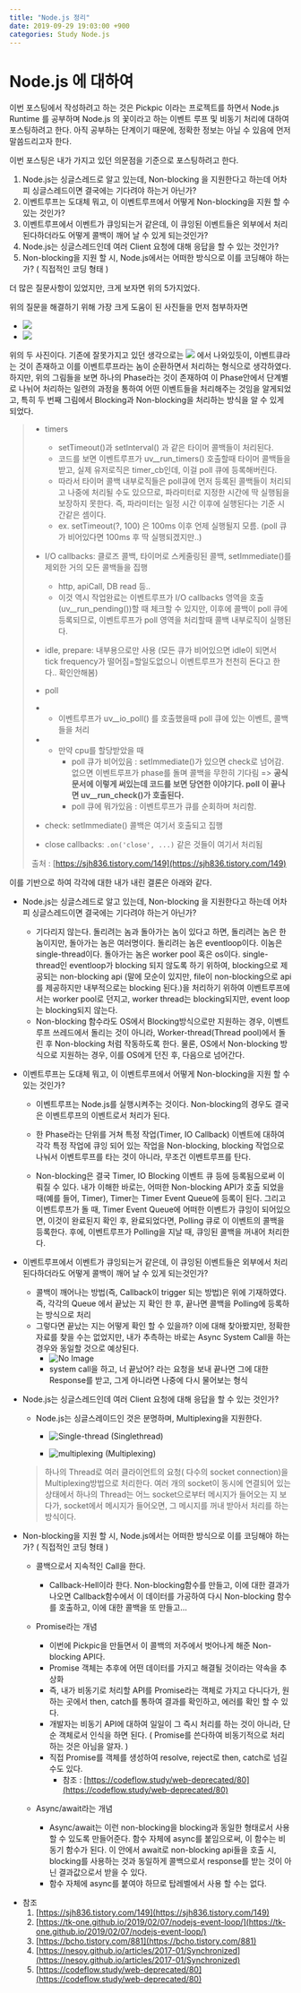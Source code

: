 ```yaml
---
title: "Node.js 정리"
date: 2019-09-29 19:03:00 +900
categories: Study Node.js
---
```


# Node.js 에 대하여

이번 포스팅에서 작성하려고 하는 것은 Pickpic 이라는 프로젝트를 하면서 Node.js Runtime 를 공부하며 Node.js 의 꽃이라고 하는 이벤트 루프 및 비동기 처리에 대하여 포스팅하려고 한다. 아직 공부하는 단계이기 때문에, 정확한 정보는 아닐 수 있음에 먼저 말씀드리고자 한다.

이번 포스팅은 내가 가지고 있던 의문점을 기준으로 포스팅하려고 한다. 

1. Node.js는 싱글스레드로 알고 있는데, Non-blocking 을 지원한다고 하는데 어차피 싱글스레드이면 결국에는 기다려야 하는거 아닌가? 
1. 이벤트루프는 도대체 뭐고, 이 이벤트루프에서 어떻게 Non-blocking을 지원 할 수 있는 것인가?
1. 이벤트루프에서 이벤트가 큐잉되는거 같은데, 이 큐잉된 이벤트들은 외부에서 처리된다하더라도 어떻게 콜백이 깨어 날 수 있게 되는것인가?
1. Node.js는 싱글스레드인데 여러 Client 요청에 대해 응답을 할 수 있는 것인가?
1. Non-blocking을 지원 할 시, Node.js에서는 어떠한 방식으로 이를 코딩해야 하는 가? ( 직접적인 코딩 형태 ) 

더 많은 질문사항이 있었지만, 크게 보자면 위의 5가지었다. 

위의 질문을 해결하기 위해 가장 크게 도움이 된 사진들을 먼저 첨부하자면
- ![](https://user-images.githubusercontent.com/13212502/52569657-0c00fd00-2e55-11e9-8488-0c7b723cb922.png)
- ![](https://img1.daumcdn.net/thumb/R1280x0/?scode=mtistory2&fname=http%3A%2F%2Fcfile22.uf.tistory.com%2Fimage%2F997A063B5AD8B56E05044F)

위의 두 사진이다. 기존에 잘못가지고 있던 생각으로는 ![](https://img1.daumcdn.net/thumb/R1280x0/?scode=mtistory2&fname=http%3A%2F%2Fcfile26.uf.tistory.com%2Fimage%2F9939434A5AD96F4E095C9C) 에서 나와있듯이, 이벤트큐라는 것이 존재하고 이를 이벤트루프라는 놈이 순환하면서 처리하는 형식으로 생각하였다. 하지만, 위의 그림들을 보면 하나의 Phase라는 것이 존재하여 이 Phase안에서 단계별로 나뉘어 처리하는 일련의 과정을 통하여 어떤 이벤트들을 처리해주는 것임을 알게되었고, 특히 두 번째 그림에서 Blocking과 Non-blocking을 처리하는 방식을 알 수 있게 되었다. 

> - timers
>
>   - setTimeout()과 setInterval() 과 같은 타이머 콜백들이 처리된다.
>   - 코드를 보면 이벤트루프가 uv__run_timers() 호출할때 타이머 콜백들을 받고, 실제 유저로직은 timer_cb인데, 이걸 poll 큐에 등록해버린다.
>   - 따라서 타이머 콜백 내부로직들은 poll큐에 먼저 등록된 콜백들이 처리되고 나중에 처리될 수도 있으므로, 파라미터로 지정한 시간에 딱 실행됨을 보장하지 못한다. 즉, 파라미터는 일정 시간 이후에 실행된다는 기준 시간같은 셈이다.
>   - ex. setTimeout(?, 100) 은 100ms 이후 언제 실행될지 모름. (poll 큐가 비어있다면 100ms 후 딱 실행되겠지만..)
>
> - I/O callbacks: 클로즈 콜백, 타이머로 스케줄링된 콜백, setImmediate()를 제외한 거의 모든 콜백들을 집행
>
>   - http, apiCall, DB read 등..
>   - 이것 역시 작업완료는 이벤트루프가 I/O callbacks 영역을 호출(uv__run_pending())할 때 체크할 수 있지만, 이후에 콜백이 poll 큐에 등록되므로, 이벤트루프가 poll 영역을 처리할때 콜백 내부로직이 실행된다.
>
> - idle, prepare: 내부용으로만 사용 (모든 큐가 비어있으면 idle이 되면서 tick frequency가 떨어짐=할일도없으니 이벤트루프가 천천히 돈다고 한다.. 확인안해봄)
>
> - poll
>
> - - 이벤트루프가 uv__io_poll() 를 호출했을때 poll 큐에 있는 이벤트, 콜백들을 처리
>
> - - 만약 cpu를 할당받았을 때
>     - poll 큐가 비어있음 : setImmediate()가 있으면 check로 넘어감. 없으면 이벤트루프가 phase를 돌며 콜백을 무한히 기다림 => **공식문서에 이렇게 써있는데 코드를 보면 당연한 이야기다. poll 이 끝나면 uv__run_check()가 호출된다.**
>     - poll 큐에 뭐가있음 : 이벤트루프가 큐를 순회하며 처리함.
>
> - check: setImmediate() 콜백은 여기서 호출되고 집행
>
> - close callbacks: `.on('close', ...)` 같은 것들이 여기서 처리됨
>
> 출처 : [https://sjh836.tistory.com/149](https://sjh836.tistory.com/149)

이를 기반으로 하여 각각에 대한 내가 내린 결론은 아래와 같다. 

- Node.js는 싱글스레드로 알고 있는데, Non-blocking 을 지원한다고 하는데 어차피 싱글스레드이면 결국에는 기다려야 하는거 아닌가? 
  - 기다리지 않는다. 돌리려는 놈과 돌아가는 놈이 있다고 하면, 돌리려는 놈은 한 놈이지만, 돌아가는 놈은 여러명이다. 돌리려는 놈은 eventloop이다. 이놈은 single-thread이다. 돌아가는 놈은 worker pool 혹은 os이다. single-thread인 eventloop가 blocking 되지 않도록 하기 위하여, blocking으로 제공되는 non-blocking api (말에 모순이 있지만, file이 non-blocking으로 api를 제공하지만 내부적으로는 blocking 된다.)을 처리하기 위하여 이벤트루프에서는 worker pool로 던지고, worker thread는 blocking되지만, event loop는 blocking되지 않는다.
  - Non-blocking 함수라도 OS에서 Blocking방식으로만 지원하는 경우, 이벤트루프 쓰레드에서 돌리는 것이 아니라, Worker-thread(Thread pool)에서 돌린 후 Non-blocking 처럼 작동하도록 한다. 물론, OS에서 Non-blocking 방식으로 지원하는 경우, 이를 OS에게 던진 후, 다음으로 넘어간다.


- 이벤트루프는 도대체 뭐고, 이 이벤트루프에서 어떻게 Non-blocking을 지원 할 수 있는 것인가?
  - 이벤트루프는 Node.js를 실행시켜주는 것이다. Non-blocking의 경우도 결국은 이벤트루프의 이벤트로서 처리가 된다.
  
  - 한 Phase라는 단위를 거쳐 특정 작업(Timer, IO Callback) 이벤트에 대하여 각각 특정 작업에 큐잉 되어 있는 작업을 
    Non-blocking, blocking 작업으로 나눠서 이벤트루프를 타는 것이 아니라, 무조건 이벤트루프를 탄다. 
    
  - Non-blocking은 결국 Timer, IO Blocking 이벤트 큐 등에 등록됨으로써 이뤄질 수 있다. 내가 이해한 바로는, 어떠한 Non-blocking API가 호출 되었을 때(예를 들어, Timer), Timer는 Timer Event Queue에 등록이 된다. 그리고 이벤트루프가 돌 때, Timer Event Queue에 어떠한 이벤트가 큐잉이 되어있으면, 이것이 완료된지 확인 후, 완료되었다면, Polling 큐로 이 이벤트의 콜백을 등록한다. 후에, 이벤트루프가 Polling을 지날 때, 큐잉된 콜백을 꺼내어 처리한다.
  
- 이벤트루프에서 이벤트가 큐잉되는거 같은데, 이 큐잉된 이벤트들은 외부에서 처리된다하더라도 어떻게 콜백이 깨어 날 수 있게 되는것인가?
  - 콜백이 깨어나는 방법(즉, Callback이 trigger 되는 방법)은 위에 기재하였다. 즉, 각각의 Queue 에서 끝났는 지 확인 한 후, 끝나면 콜백을 Polling에 등록하는 방식으로 처리
  - 그렇다면 끝났는 지는 어떻게 확인 할 수 있을까? 이에 대해 찾아봤지만, 정확한 자료를 찾을 수는 없었지만, 내가 추측하는 바로는 Async System Call을 하는 경우와 동일할 것으로 예상된다. 
    - ![No Image](https://nesoy.github.io/assets/posts/20170127/Non-Blocking.jpg)
    - system call을 하고, 너 끝났어? 라는 요청을 보내 끝나면 그에 대한 Response를 받고, 그게 아니라면 나중에 다시 물어보는 형식

- Node.js는 싱글스레드인데 여러 Client 요청에 대해 응답을 할 수 있는 것인가?
  - Node.js는 싱글스레이드인 것은 분명하며, Multiplexing을 지원한다.

    - ![Single-thread](https://yonghyunlee.gitlab.io/assets/img/nodejs-structure-4.png) 
   (Singlethread)

    - ![multiplexing](https://t1.daumcdn.net/cfile/tistory/213CDE485326FB0031)
   (Multiplexing)

   > 하나의 Thread로 여러 클라이언트의 요청( 다수의 socket connection)을 Multiplexing방법으로 처리한다. 여러 개의 socket이 동시에 연결되어 있는 상태에서 하나의 Thread는 어느 socket으로부터 메시지가 들어오는 지 보다가, socket에서 메시지가 들어오면, 그 메시지를 꺼내 받아서 처리를 하는 방식이다. 

- Non-blocking을 지원 할 시, Node.js에서는 어떠한 방식으로 이를 코딩해야 하는 가? ( 직접적인 코딩 형태 )     

  - 콜백으로서 지속적인 Call을 한다. 
    
    - Callback-Hell이라 한다. Non-blocking함수를 만들고, 이에 대한 결과가 나오면 Callback함수에서 이 데이터를 가공하여 다시 Non-blocking 함수를 호출하고, 이에 대한 콜백을 또 만들고... 
  - Promise라는 개념
  	- 이번에 Pickpic을 만들면서 이 콜백의 저주에서 벗어나게 해준 Non-blocking API다. 
  	- Promise 객체는 추후에 어떤 데이터를 가지고 해결될 것이라는 약속을 추상화
  	- 즉, 내가 비동기로 처리할 API를 Promise라는 객체로 가지고 다니다가, 원하는 곳에서 then, catch를 통하여 결과를 확인하고, 에러를 확인 할 수 있다. 
  	- 개발자는 비동기 API에 대하여 일일이 그 즉시 처리를 하는 것이 아니라, 단순 객체로서 인식을 하면 된다. ( Promise를 쓴다하여 비동기적으로 처리하는 것은 아님을 알자. )
  	- 직접 Promise를 객체를 생성하여 resolve, reject로 then, catch로 넘길 수도 있다.
  	  - 참조 : [https://codeflow.study/web-deprecated/80](https://codeflow.study/web-deprecated/80)
  - Async/await라는 개념
    - Async/await는 이런 non-blocking을 blocking과 동일한 형태로서 사용 할 수 있도록 만들어준다. 함수 자체에 async를 붙임으로써, 이 함수는 비동기 함수가 된다. 이 안에서 await로 non-blocking api들을 호출 시, blocking를 사용하는 것과 동일하게 콜백으로서 response를 받는 것이 아닌 결과값으로서 받을 수 있다.
    - 함수 자체에 async를 붙여야 하므로 탑레벨에서 사용 할 수는 없다.




* 참조
  1. [https://sjh836.tistory.com/149](https://sjh836.tistory.com/149)
  2. [https://tk-one.github.io/2019/02/07/nodejs-event-loop/](https://tk-one.github.io/2019/02/07/nodejs-event-loop/)
  3. [https://bcho.tistory.com/881](https://bcho.tistory.com/881)
  4. [https://nesoy.github.io/articles/2017-01/Synchronized](https://nesoy.github.io/articles/2017-01/Synchronized)
  5. [https://codeflow.study/web-deprecated/80](https://codeflow.study/web-deprecated/80)